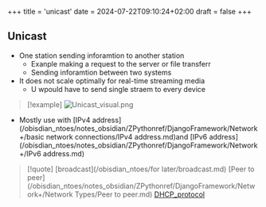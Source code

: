 +++
title = 'unicast'
date = 2024-07-22T09:10:24+02:00
draft = false
+++

## Unicast 
- One station sending inforamtion to another station 
	- Exanple making a request to the server or file transferr 
	- Sending inforamtion between two systems 
- It does not scale optimally for real-time streaming media 
	- U wpould have to send single straem to every device 
>[!example] ![Unicast_visual.png](/Unicast_visual.png)
- Mostly use with [IPv4 address](/obisdian_ntoes/notes_obsidian/ZPythonref/DjangoFramework/Network+/basic network connections/IPv4 address.md)and [IPv6 address](/obisdian_ntoes/notes_obsidian/ZPythonref/DjangoFramework/Network+/IPv6 address.md)
>[!quote] [broadcast](/obisdian_ntoes/for later/broadcast.md) [Peer to peer](/obisdian_ntoes/notes_obsidian/ZPythonref/DjangoFramework/Network+/Network Types/Peer to peer.md) [DHCP_protocol](/protocols/DHCP_protocol.md)